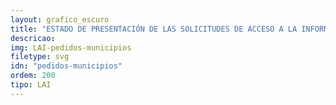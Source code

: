 ```yaml
---
layout: grafico_escuro
title: "ESTADO DE PRESENTACIÓN DE LAS SOLICITUDES DE ACCESO A LA INFORMACIÓN EN LOS MUNICIPIOS"
descricao:
img: LAI-pedidos-municipios
filetype: svg
idn: "pedidos-municipios"
ordem: 200
tipo: LAI
---
```

